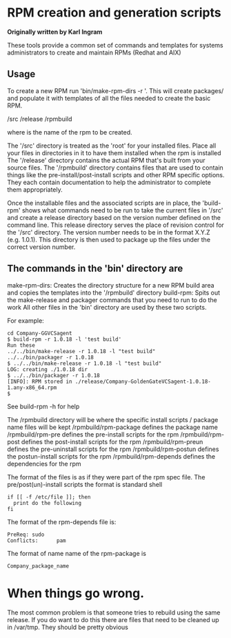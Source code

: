 # RPM creation and generation scripts
**Originally written by Karl Ingram**

These tools provide a common set of commands and templates for systems administrators to create and maintain RPMs (Redhat and AIX)

## Usage
To create a new RPM run 'bin/make-rpm-dirs -r <package>'. This will create packages/<package> and populate it with templates of all the files needed to create the basic RPM.

<package>/src
<package>/release
<package>/rpmbuild

where <package> is the name of the rpm to be created.

The '<package>/src' directory is treated as the 'root' for your installed files. Place all your files in directories in it to have them installed when the rpm is installed
The '<package>/release' directory contains the actual RPM that's built from your source files.
The '<package>/rpmbuild' directory contains files that are used to contain things like the pre-install/post-install scripts and other RPM specific options. They each contain documentation to help the administrator to complete them appropriately.

Once the installable files and the associated scripts are in place, the 'build-rpm' shows what commands need to be run to take the current files in '<package>/src' and create a release directory based on the version number defined on the command line.  This release directory serves the place of revision control for the '<package>/src' directory.
The version number needs to be in the format X.Y.Z (e.g. 1.0.1).  This directory is then used to package up the files under the correct version number.

## The commands in the 'bin' directory are

make-rpm-dirs: Creates the directory structure for a new RPM build area and copies the templates into the '<package>/rpmbuild' directory
build-rpm: Spits out the make-release and packager commands that you need to run to do the work
All other files in the 'bin' directory are used by these two scripts.

For example:
```
cd Company-GGVCSagent
$ build-rpm -r 1.0.18 -l 'test build'
Run these
../../bin/make-release -r 1.0.18 -l "test build"
../../bin/packager -r 1.0.18
$ ../../bin/make-release -r 1.0.18 -l "test build"
LOG: creating ./1.0.18 dir
$ ../../bin/packager -r 1.0.18
[INFO]: RPM stored in ./release/Company-GoldenGateVCSagent-1.0.18-1.any-x86_64.rpm
$
```

See build-rpm -h for help

The <tool>/rpmbuild directory will be where the specific install scripts / package name files will be kept
<tool>/rpmbuild/rpm-package     defines the package name
<tool>/rpmbuild/rpm-pre         defines the pre-install scripts for the rpm
<tool>/rpmbuild/rpm-post        defines the post-install scripts for the rpm
<tool>/rpmbuild/rpm-preun       defines the pre-uninstall scripts for the rpm
<tool>/rpmbuild/rpm-postun      defines the postun-install scripts for the rpm
<tool>/rpmbuild/rpm-depends     defines the dependencies for the rpm

The format of the files is as if they were part of the rpm spec file.
The pre/post(un)-install scripts the format is standard shell
```
if [[ -f /etc/file ]]; then
  print do the following
fi
```

The format of the rpm-depends file is:
```
PreReq: sudo
Conflicts:      pam
```

The format of name name of the rpm-package is
```
Company_package_name
```

# When things go wrong.

The most common problem is that someone tries to rebuild using the same release. 
If you do want to do this there are files that need to be cleaned up in /var/tmp.
They should be pretty obvious
